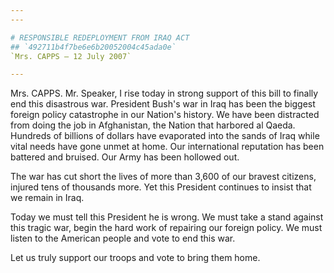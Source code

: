 ```yaml
---
---

# RESPONSIBLE REDEPLOYMENT FROM IRAQ ACT
## `492711b4f7be6e6b20052004c45ada0e`
`Mrs. CAPPS — 12 July 2007`

---
```



Mrs. CAPPS. Mr. Speaker, I rise today in strong support of this bill 
to finally end this disastrous war. President Bush's war in Iraq has 
been the biggest foreign policy catastrophe in our Nation's history. We 
have been distracted from doing the job in Afghanistan, the Nation that 
harbored al Qaeda. Hundreds of billions of dollars have evaporated into 
the sands of Iraq while vital needs have gone unmet at home. Our 
international reputation has been battered and bruised. Our Army has 
been hollowed out.

The war has cut short the lives of more than 3,600 of our bravest 
citizens, injured tens of thousands more. Yet this President continues 
to insist that we remain in Iraq.

Today we must tell this President he is wrong. We must take a stand 
against this tragic war, begin the hard work of repairing our foreign 
policy. We must listen to the American people and vote to end this war.

Let us truly support our troops and vote to bring them home.